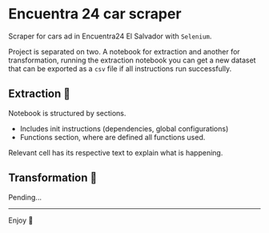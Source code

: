 # Encuentra 24 car scraper
Scraper for cars ad in Encuentra24 El Salvador with `Selenium`.

Project is separated on two. A notebook for extraction and another for transformation, running the extraction notebook you can get a new dataset that can be exported as a `csv` file if all instructions run successfully.

## Extraction 🧲
Notebook is structured by sections.
* Includes init instructions (dependencies, global configurations)
* Functions section, where are defined all functions used.
 
Relevant cell has its respective text to explain what is happening.

## Transformation 🔩
Pending...

---
Enjoy :bamboo: